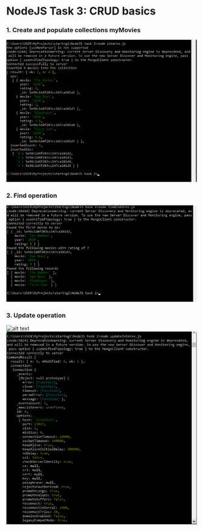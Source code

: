 # NodeJS Task 3: CRUD basics

### 1. Create and populate collections myMovies

![alt text](/images/documentInsertion.png?raw=true)

### 2. Find operation

![alt text](/images/findOperation.png?raw=true)

### 3. Update operation

![alt text](/images/afterUpdatingCollection?raw=true)
![alt text](/images/updatingCollection.png?raw=true)